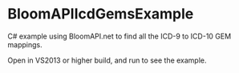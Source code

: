 # BloomAPIIcdGemsExample
C# example using BloomAPI.net to find all the ICD-9 to ICD-10 GEM mappings.

Open in VS2013 or higher build, and run to see the example.

